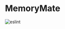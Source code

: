 # MemoryMate

<img src="https://github.com/SeoulSKY/MemoryMate/actions/workflows/eslint.yml/badge.svg" alt="eslint">
